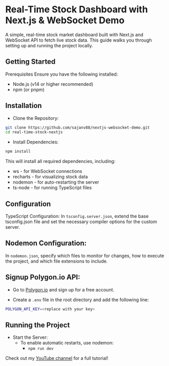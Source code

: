 # Real-Time Stock Dashboard with Next.js & WebSocket Demo
A simple, real-time stock market dashboard built with Next.js and WebSocket API 
to fetch live stock data. This guide walks you through setting up and running the project locally.

## Getting Started
Prerequisites
Ensure you have the following installed:

- Node.js (v14 or higher recommended)
- npm (or pnpm)

## Installation
- Clone the Repository:
```bash
git clone https://github.com/sajanv88/nextjs-websocket-demo.git
cd real-time-stock-nextjs
```
- Install Dependencies:
```bash
npm install
```
This will install all required dependencies, including:
- ws - for WebSocket connections
- recharts - for visualizing stock data
- nodemon - for auto-restarting the server
- ts-node - for running TypeScript files

## Configuration
TypeScript Configuration:
In `tsconfig.server.json`, extend the base tsconfig.json file and set the necessary compiler options for the custom server.

## Nodemon Configuration:
In `nodemon.json`, specify which files to monitor for changes, how to execute the project, and which file extensions to include.

## Signup Polygon.io API:
- Go to [Polygon.io](https://polygon.io/) and sign up for a free account.

- Create a `.env` file in the root directory and add the following line:
```bash
POLYGON_API_KEY=<replace with your key>
```

## Running the Project
- Start the Server:
    - To enable automatic restarts, use nodemon:
      - `npm run dev`

Check out my [YouTube channel](https://youtu.be/MG2TF_kb4PY) for a full tutorial!